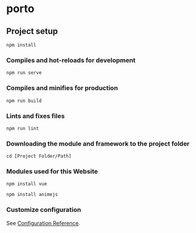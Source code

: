 # porto

## Project setup
```
npm install
```

### Compiles and hot-reloads for development
```
npm run serve
```

### Compiles and minifies for production
```
npm run build
```

### Lints and fixes files
```
npm run lint
```

### Downloading the module and framework to the project folder
```
cd [Project Folder/Path]
```

### Modules used for this Website 
```
npm install vue
```
```
npm install animejs
```


### Customize configuration
See [Configuration Reference](https://cli.vuejs.org/config/).
